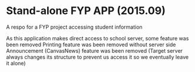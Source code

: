 # Stand-alone FYP APP (2015.09)
A respo for a FYP project accessing student information

As this application makes direct access to school server, some feature was been removed
Printing feature was been removed without server side
Announcement (CanvasNews) feature was been removed (Target server always changes its structure to prevent us access it so we eventually leave it alone)
